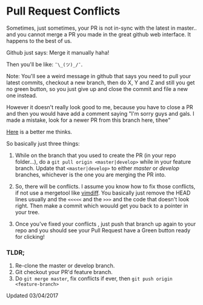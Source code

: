 # Pull Request Conflicts

Sometimes, just sometimes, your PR is not in-sync with the latest in master.. and you cannot merge a PR you made in the great github web interface. It happens to the best of us.

Github just says: Merge it manually haha! 

Then you'll be like: `¯\_(ツ)_/¯`. 

Note: You'll see a weird message in github that says you need to pull your latest commits, checkout a
new branch, then do X, Y and Z and still you get no green button, so you just give up and close the
commit and file a new one instead.

However it doesn't really look good to me, because you have to close a PR and then you would have add
a comment saying "I'm sorry guys and gals. I made a mistake, look for a newer PR from this branch here, tihee"

[Here](https://github.com/AgileVentures/MetPlus_PETS/wiki/Resolving-Pull-Request-merge-conflicts) is a better me thinks.

So basically just three things:

1. While on the branch that you used to create the PR (in your repo folder...), do a `git pull origin
<master|develop>` while in your feature branch. Update that `<master|develop>` to  either *master* or
*develop* branches, whichever is the one you are merging the PR into.

2. So, there will be conflicts. I assume you know how to fix those conflicts, if not use a mergetool
like
[vimdiff](http://vim.wikia.com/wiki/A_better_Vimdiff_Git_mergetool). You basically just remove the
HEAD lines usually and the `<<<<<` and the `>>>` and the code that doesn't look right. Then make a
commit  which wouuld get you back to a pointer in your tree.

3. Once you've fixed your conflicts , just push that branch up again to your repo and you should see
your Pull Request have a Green button ready for clicking!

### TLDR;

1. Re-clone the master or develop branch. 
2. Git checkout your PR'd feature branch.
3. Do `git merge master`, fix conflicts if ever, then  `git push origin <feature-branch>`

Updated 03/04/2017



